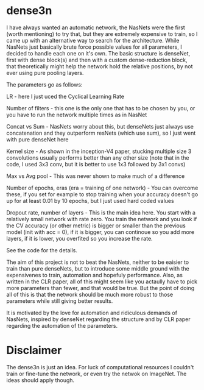 # dense3n

I have always wanted an automatic network, the NasNets were the first (worth mentioning) to try that, but they are extremely expensive to train, so I came up with an alternative way to search for the architecture. While NasNets just basically brute force possible values for all parameters, I decided to handle each one on it's own. The basic structure is denseNet, first with dense block(s) and then with a custom dense-reduction block, that theoretically might help the network hold the relative positions, by not ever using pure pooling layers.


The parameters go as follows:
  
  LR - here I just uced the Cyclical Learning Rate
  
  Number of filters - this one is the only one that has to be chosen by you, or you have to run the network multiple times as in NasNet
  
  Concat vs Sum - NasNets worry about this, but denseNets just always use concatenation and they outperform resNets (which use sum), so I just went with pure denseNet here
  
  Kernel size - As shown in the inception-V4 paper, stucking multiple size 3 convolutions usually performs better than any other size (note that in the code, I used 3x3 conv, but it is better to use 1x3 followed by 3x1 convs)
  
  Max vs Avg pool - This was never shown to make much of a difference
  
  Number of epochs, eras (era = training of one network) - You can overcome these, if you set for example to stop training when your accuracy doesn't go up for at least 0.01 by 10 epochs, but I just used hard coded values
  
  Dropout rate, number of layers - This is the main idea here. You start with a relatively small network with rate zero. You train the network and you look if the CV accuracy (or other metric) is bigger or smaller than the previous model (init with acc = 0), if it is bigger, you can continoue so you add more layers, if it is lower, you overfited so you increase the rate.
                                   
See the code for the details.

The aim of this project is not to beat the NasNets, neither to be eaisier to train than pure denseNets, but to introduce some middle ground with the expensivenes to train, automation and hopefuly performance. Also, as written in the CLR paper, all of this might seem like you actaully have to pick more parameters than fewer, and that would be true. But the point of doing all of this is that the network should be much more robust to those parameters while still giving better results.

It is motivated by the love for automation and ridiculous demands of NasNets, inspired by denseNet regarding the structure and by CLR paper regarding the automation of the parameters.

# Disclaimer
The dense3n is just an idea. For luck of computational resources I couldn't train or fine-tune the network, or even try the netwok on ImageNet. The ideas should apply though.
